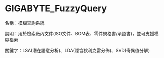 # GIGABYTE_FuzzyQuery
名稱：模糊查詢系統

說明：用於檢索廠內文件(ISO文件、BOM表、零件規格書/承認書)，並可支援模糊檢索

關鍵字：LSA(潛在語意分析)、LDA(隱含狄利克雷分佈)、SVD(奇異值分解)
